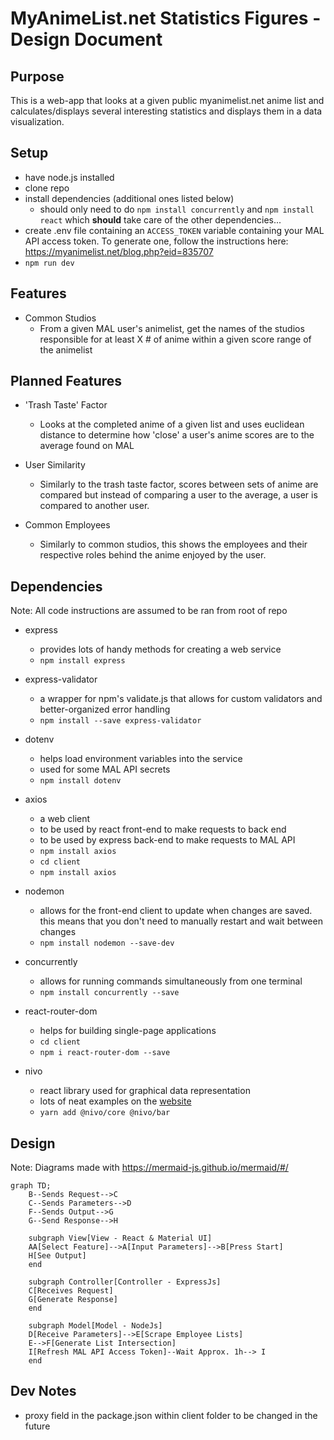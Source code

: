 # MyAnimeList.net Statistics Figures - Design Document

## Purpose
This is a web-app that looks at a given public myanimelist.net anime list and calculates/displays several interesting statistics and displays them in a data visualization. 
  
## Setup
* have node.js installed
* clone repo
* install dependencies (additional ones listed below)
  * should only need to do `npm install concurrently` and `npm install react` which **should** take care of the other dependencies...
* create .env file containing an `ACCESS_TOKEN` variable containing your MAL API access token. To generate one, follow the instructions here: https://myanimelist.net/blog.php?eid=835707
* `npm run dev`

## Features
* Common Studios
  * From a given MAL user's animelist, get the names of the studios responsible for at least X # of anime within a given score range of the animelist

## Planned Features
* 'Trash Taste' Factor
  * Looks at the completed anime of a given list and uses euclidean distance to determine how 'close' a user's anime scores are to the average found on MAL

* User Similarity
  * Similarly to the trash taste factor, scores between sets of anime are compared but instead of comparing a user to the average, a user is compared to another user.

* Common Employees
  * Similarly to common studios, this shows the employees and their respective roles behind the anime enjoyed by the user. 


## Dependencies 
Note: All code instructions are assumed to be ran from root of repo
* express
  * provides lots of handy methods for creating a web service
  * `npm install express`

* express-validator 
  * a wrapper for npm's validate.js that allows for custom validators and better-organized error handling
  * `npm install --save express-validator`

* dotenv
  * helps load environment variables into the service
  * used for some MAL API secrets
  * `npm install dotenv`

* axios
  * a web client
  * to be used by react front-end to make requests to back end
  * to be used by express back-end to make requests to MAL API
  * `npm install axios`
  * `cd client`
  * `npm install axios`

* nodemon
  * allows for the front-end client to update when changes are saved. this means that you don't need to manually restart and wait between changes
  * `npm install nodemon --save-dev`

* concurrently
  * allows for running commands simultaneously from one terminal
  * `npm install concurrently --save`
  
* react-router-dom
  * helps for building single-page applications
  * `cd client`
  * `npm i react-router-dom --save`

* nivo
  * react library used for graphical data representation
  * lots of neat examples on the [website](https://nivo.rocks/)
  * `yarn add @nivo/core @nivo/bar`
  
## Design
Note: Diagrams made with https://mermaid-js.github.io/mermaid/#/

```mermaid
graph TD;
    B--Sends Request-->C
    C--Sends Parameters-->D
    F--Sends Output-->G
    G--Send Response-->H

    subgraph View[View - React & Material UI]
    AA[Select Feature]-->A[Input Parameters]-->B[Press Start]
    H[See Output]
    end

    subgraph Controller[Controller - ExpressJs]
    C[Receives Request]
    G[Generate Response]
    end

    subgraph Model[Model - NodeJs]
    D[Receive Parameters]-->E[Scrape Employee Lists]
    E-->F[Generate List Intersection]
    I[Refresh MAL API Access Token]--Wait Approx. 1h--> I
    end

```

## Dev Notes
* proxy field in the package.json within client folder to be changed in the future